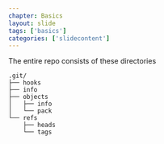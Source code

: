 ```yaml
---
chapter: Basics
layout: slide
tags: ['basics']
categories: ['slidecontent']
---
```


The entire repo consists of these directories

	.git/
	├── hooks
	├── info
	├── objects
	│   ├── info
	│   └── pack
	└── refs
	    ├── heads
	    └── tags